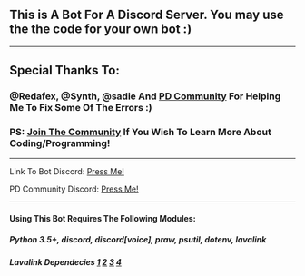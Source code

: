 ## This is A Bot For A Discord Server. You may use the the code for your own bot :)

________________________________________________________________________________________

## Special Thanks To:

### @Redafex, @Synth, @sadie And [PD Community](https://discord.gg/5rmZHms) For Helping Me To Fix Some Of The Errors :)
### PS: [Join The Community](https://discord.gg/5rmZHms) If You Wish To Learn More About Coding/Programming!
________________________________________________________________________________________

Link To Bot Discord:
[Press Me!](https://discord.gg/GhPyRgx)

PD Community Discord:
[Press Me!](https://discord.gg/5rmZHms)
________________________________________________________________________________________

#### Using This Bot Requires The Following Modules:
##### Python 3.5+, discord, discord[voice], praw, psutil, dotenv, lavalink

##### Lavalink Dependecies [1](https://github.com/Frederikam/Lavalink/releases) [2](https://github.com/Devoxin/Lavalink.py/blob/master/examples/music.py) [3](https://codeberg.org/DMNight6/NightDragon/src/branch/master/Lavalink/application.yml) [4](https://github.com/Rapptz/discord-ext-menus)